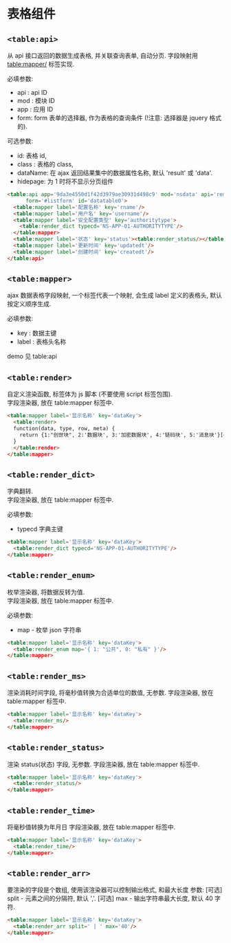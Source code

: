 # 表格组件


## `<table:api>`

从 api 接口返回的数据生成表格, 并关联查询表单, 自动分页.
字段映射用 <table:mapper/> 标签实现.

必填参数:

* api :  api ID
* mod : 模块 ID
* app : 应用 ID 
* form: form 表单的选择器, 作为表格的查询条件 (!注意: 选择器是 jquery 格式的).
         
可选参数:

* id: 表格 id, 
* class : 表格的 class,         
* dataName: 在 ajax 返回结果集中的数据属性名称, 默认 'result' 或 'data'.         
* hidepage: 为 1 时将不显示分页组件

```html
<table:api app='9da3e4550d1f42d3979ae30931d498c9' mod='nsdata' api='remote_list' 
      form='#listform' id='datatable0'>
  <table:mapper label='配置名称' key='rname'/>
  <table:mapper label='用户名' key='username'/>
  <table:mapper label='安全配置类型' key='authoritytype'>
    <table:render_dict typecd='NS-APP-01-AUTHORITYTYPE'/>
  </table:mapper>
  <table:mapper label='状态' key='status'><table:render_status/></table:mapper>
  <table:mapper label='更新时间' key='updatedt'/>
  <table:mapper label='创建时间' key='createdt'/>
</table:api>
```


## `<table:mapper>`

ajax 数据表格字段映射, 一个标签代表一个映射, 会生成 label 定义的表格头, 
默认按定义顺序生成.

必填参数:

* key   : 数据主键
* label : 表格头名称

demo 见 table:api


## `<table:render>`

自定义渲染函数, 标签体为 js 脚本 (不要使用 script 标签包围).  
字段渲染器, 放在 table:mapper 标签中.

```html
<table:mapper label='显示名称' key='dataKey'>
  <table:render>
  function(data, type, row, meta) {
    return {1:"创世块", 2:'数据块', 3:'加密数据块', 4:'链码块', 5:'消息块'}[data];
  }
  </table:render>
</table:mapper>
```


## `<table:render_dict>`

字典翻转.  
字段渲染器, 放在 table:mapper 标签中.

必填参数:

* typecd 字典主键

```html
<table:mapper label='显示名称' key='dataKey'>
  <table:render_dict typecd='NS-APP-01-AUTHORITYTYPE'/>
</table:mapper>
```
    
    
## `<table:render_enum>`

枚举渲染器, 将数据反转为值.  
字段渲染器, 放在 table:mapper 标签中.

必填参数:

* map - 枚举 json 字符串
  
```html
<table:mapper label='显示名称' key='dataKey'>
  <table:render_enum map='{ 1: "公共", 0: "私有" }'/>
</table:mapper>
```
  
  
## `<table:render_ms>`

渲染消耗时间字段, 将毫秒值转换为合适单位的数值, 无参数.
字段渲染器, 放在 table:mapper 标签中.

```html
<table:mapper label='显示名称' key='dataKey'>
  <table:render_ms/>
</table:mapper>
```


## `<table:render_status>`

渲染 status(状态) 字段, 无参数.
字段渲染器, 放在 table:mapper 标签中.

```html
<table:mapper label='显示名称' key='dataKey'>
  <table:render_status/>
</table:mapper>
```


## `<table:render_time>`

将毫秒值转换为年月日
字段渲染器, 放在 table:mapper 标签中.

```html
<table:mapper label='显示名称' key='dataKey'>
  <table:render_time/>
</table:mapper>
```

## `<table:render_arr>`

要渲染的字段是个数组, 使用该渲染器可以控制输出格式, 和最大长度
参数:
  [可选] split - 元素之间的分隔符, 默认 ','.
  [可选] max - 输出字符串最大长度, 默认 40 字符.

```html
<table:mapper label='显示名称' key='dataKey'>
  <table:render_arr split=' | ' max='40'/>
</table:mapper>
```